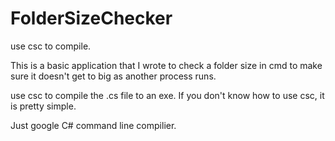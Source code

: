 # FolderSizeChecker
use csc to compile. 

This is a basic application that I wrote to check a folder size in cmd to make sure it doesn't get to big as another process runs. 

use csc to compile the .cs file to an exe. If you don't know how to use csc, it is pretty simple. 

Just google C# command line compilier. 
